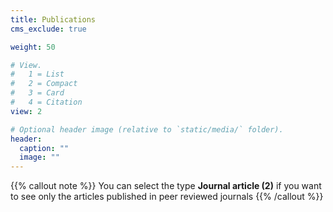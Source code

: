 ```yaml
---
title: Publications
cms_exclude: true

weight: 50

# View.
#   1 = List
#   2 = Compact
#   3 = Card
#   4 = Citation
view: 2

# Optional header image (relative to `static/media/` folder).
header:
  caption: ""
  image: ""
---
```


{{% callout note %}}
You can select the type **Journal article (2)** if you want to see only the articles published in peer reviewed journals
{{% /callout %}}
  

